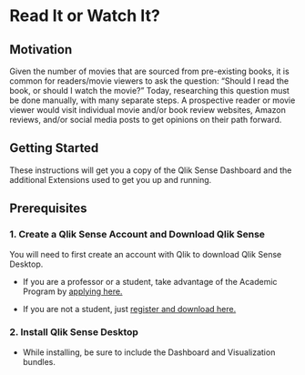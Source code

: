 # Read It or Watch It?

## Motivation

Given the number of movies that are sourced from pre-existing books, it is common for readers/movie viewers to ask the question: “Should I read the book, or should I watch the movie?”  Today, researching this question must be done manually, with many separate steps.  A prospective reader or movie viewer would visit individual movie and/or book review websites, Amazon reviews, and/or social media posts to get opinions on their path forward. 

## Getting Started

These instructions will get you a copy of the Qlik Sense Dashboard and the additional Extensions used to get you up and running. 

## Prerequisites

### 1. Create a Qlik Sense Account and Download Qlik Sense

You will need to first create an account with Qlik to download Qlik Sense Desktop.

* If you are a professor or a student, take advantage of the Academic Program by [applying here.](https://www.qlik.com/us/company/academic-program)


* If you are not a student, just [register and download here.](https://www.qlik.com/us/try-or-buy/download-qlik-sense)

### 2. Install Qlik Sense Desktop

* While installing, be sure to include the Dashboard and Visualization bundles.
